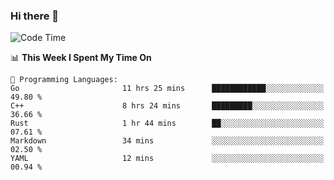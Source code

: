 ### Hi there 👋

<!--
**CrazyCollin/crazycollin** is a ✨ _special_ ✨ repository because its `README.md` (this file) appears on your GitHub profile.

Here are some ideas to get you started:

- 🔭 I’m currently working on ...
- 🌱 I’m currently learning ...
- 👯 I’m looking to collaborate on ...
- 🤔 I’m looking for help with ...
- 💬 Ask me about ...
- 📫 How to reach me: ...
- 😄 Pronouns: ...
- ⚡ Fun fact: ...
-->

<!--START_SECTION:waka-->
![Code Time](http://img.shields.io/badge/Code%20Time-280%20hrs%2020%20mins-blue)

📊 **This Week I Spent My Time On** 

```text
💬 Programming Languages: 
Go                       11 hrs 25 mins      ████████████░░░░░░░░░░░░░   49.80 % 
C++                      8 hrs 24 mins       █████████░░░░░░░░░░░░░░░░   36.66 % 
Rust                     1 hr 44 mins        ██░░░░░░░░░░░░░░░░░░░░░░░   07.61 % 
Markdown                 34 mins             ░░░░░░░░░░░░░░░░░░░░░░░░░   02.50 % 
YAML                     12 mins             ░░░░░░░░░░░░░░░░░░░░░░░░░   00.94 % 

```


<!--END_SECTION:waka-->

